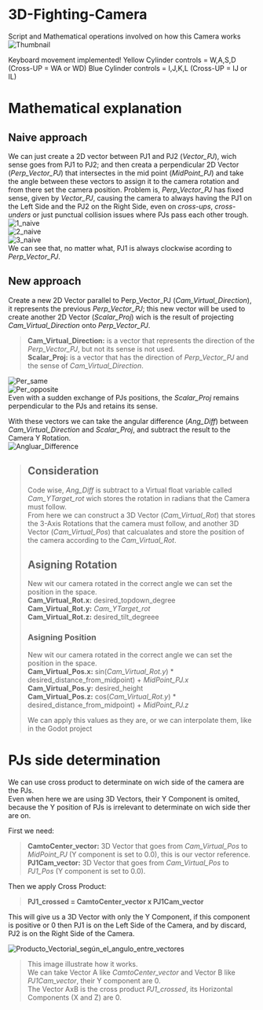 # 3D-Fighting-Camera
Script and Mathematical operations involved on how this Camera works
![Thumbnail](https://github.com/user-attachments/assets/81aba59c-557b-41e7-96f7-211c9aa709cf)  

Keyboard movement implemented!
Yellow Cylinder controls = W,A,S,D (Cross-UP = WA or WD)
Blue Cylinder controls = I,J,K,L (Cross-UP = IJ or IL)

# Mathematical explanation
## Naive approach
We can just create a 2D vector between PJ1 and PJ2 (*Vector_PJ*), wich sense goes from PJ1 to PJ2; and then creata a perpendicular 2D Vector (*Perp_Vector_PJ*) that intersectes in the mid point (*MidPoint_PJ*) and take the angle between these vectors to assign it to the camera rotation and from there set the camera position.
Problem is, *Perp_Vector_PJ* has fixed sense, given by *Vector_PJ*, causing the camera to always having the PJ1 on the Left Side and the PJ2 on the Right Side, even on *cross-ups*, *cross-unders* or just punctual collision issues where PJs pass each other trough.  
![1_naive](https://github.com/user-attachments/assets/3855e2a2-e2e2-4042-8530-026cc80412bb)  
![2_naive](https://github.com/user-attachments/assets/c73a01c0-5a6c-4b92-855c-599bf40571d3)  
![3_naive](https://github.com/user-attachments/assets/45c27b17-562c-40f6-93e9-93cf25e38503)  
We can see that, no matter what, PJ1 is always clockwise acording to *Perp_Vector_PJ*.  

## New approach
Create a new 2D Vector parallel to Perp_Vector_PJ (*Cam_Virtual_Direction*), it  represents the previous *Perp_Vector_PJ*; this new vector will be used to create another 2D Vector (*Scalar_Proj*) wich is the result of projecting *Cam_Virtual_Direction* onto *Perp_Vector_PJ*.  

> **Cam_Virtual_Direction:** is a vector that represents the direction of the *Perp_Vector_PJ*, but not its sense is not used.  
> **Scalar_Proj:** is a vector that has the direction of *Perp_Vector_PJ* and the sense of *Cam_Virtual_Direction*.  

![Per_same](https://github.com/user-attachments/assets/48dc4954-64ad-4915-8645-61f310d2664d)  
![Per_opposite](https://github.com/user-attachments/assets/97c06c48-9457-4a1a-82fc-b3a5896c1ce6)  
Even with a sudden exchange of PJs positions, the *Scalar_Proj* remains perpendicular to the PJs and retains its sense.  

With these vectors we can take the angular difference (*Ang_Diff*) between *Cam_Virtual_Direction* and *Scalar_Proj*, and subtract the result to the Camera Y Rotation.  
![Angluar_Difference](https://github.com/user-attachments/assets/46e897da-8ce4-45d9-8a0f-e28a8501da3d)  

> ## Consideration
> Code wise, *Ang_Diff* is subtract to a Virtual float variable called *Cam_YTarget_rot* wich stores the rotation in radians that the Camera must follow.  
> From here we can construct a 3D Vector (*Cam_Virtual_Rot*) that stores the 3-Axis Rotations that the camera must follow, and another 3D Vector (*Cam_Virtual_Pos*) that calcualates and store the position of the camera according to the *Cam_Virtual_Rot*.  
>
> ## Asigning Rotation
>New wit our camera rotated in the correct angle we can set the position in the space.  
> **Cam_Virtual_Rot.x:** desired_topdown_degree  
> **Cam_Virtual_Rot.y:** *Cam_YTarget_rot*  
> **Cam_Virtual_Rot.z:** desired_tilt_degreee  
>
> ### Asigning Position
>New wit our camera rotated in the correct angle we can set the position in the space.  
> **Cam_Virtual_Pos.x:** sin(*Cam_Virtual_Rot.y*) * desired_distance_from_midpoint) + *MidPoint_PJ.x*  
> **Cam_Virtual_Pos.y:** desired_height  
> **Cam_Virtual_Pos.z:** cos(*Cam_Virtual_Rot.y*) * desired_distance_from_midpoint) + *MidPoint_PJ.z*  
>
>We can apply this values as they are, or we can interpolate them, like in the Godot project

# PJs side determination
We can use cross product to determinate on wich side of the camera are the PJs.  
Even when here we are using 3D Vectors, their Y Component is omited, because the Y position of PJs is irrelevant to determinate on wich side ther are on.  

First we need:  
> **CamtoCenter_vector:** 3D Vector that goes from *Cam_Virtual_Pos* to *MidPoint_PJ* (Y component is set to 0.0), this is our vector reference.  
> **PJ1Cam_vector:** 3D Vector that goes from *Cam_Virtual_Pos* to *PJ1_Pos* (Y component is set to 0.0).  

Then we apply Cross Product:  
> **PJ1_crossed = CamtoCenter_vector x PJ1Cam_vector**  

This will give us a 3D Vector with only the Y Component, if this component is positive or 0 then PJ1 is on the Left Side of the Camera, and by discard, PJ2 is on the Right Side of the Camera.  

![Producto_Vectorial_según_el_angulo_entre_vectores](https://github.com/user-attachments/assets/bdbd65e2-e3b3-4f25-acea-673e7524cbf5)

>This image illustrate how it works.  
>We can take Vector A like *CamtoCenter_vector* and Vector B like *PJ1Cam_vector*, their Y component are 0.  
>The Vector AxB is the cross product *PJ1_crossed*, its Horizontal Components (X and Z) are 0.  
